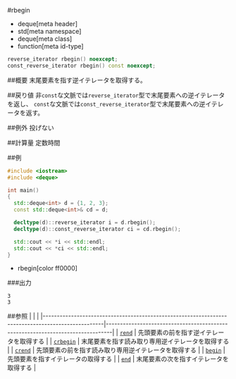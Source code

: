 #rbegin
* deque[meta header]
* std[meta namespace]
* deque[meta class]
* function[meta id-type]

```cpp
reverse_iterator rbegin() noexcept;
const_reverse_iterator rbegin() const noexcept;
```

##概要
末尾要素を指す逆イテレータを取得する。


##戻り値
非`const`な文脈では`reverse_iterator`型で末尾要素への逆イテレータを返し、
`const`な文脈では`const_reverse_iterator`型で末尾要素への逆イテレータを返す。


##例外
投げない


##計算量
定数時間


##例
```cpp
#include <iostream>
#include <deque>

int main()
{
  std::deque<int> d = {1, 2, 3};
  const std::deque<int>& cd = d;

  decltype(d)::reverse_iterator i = d.rbegin();
  decltype(d)::const_reverse_iterator ci = cd.rbegin();

  std::cout << *i << std::endl;
  std::cout << *ci << std::endl;
}
```
* rbegin[color ff0000]

###出力
```
3
3
```

##参照
| | |
|---------------------------------------------------------------------------------------------------|--------------------------------------------------------------------------------|
| [`rend`](./rend.md) | 先頭要素の前を指す逆イテレータを取得する |
| [`crbegin`](./crbegin.md) | 末尾要素を指す読み取り専用逆イテレータを取得する |
| [`crend`](./crend.md) | 先頭要素の前を指す読み取り専用逆イテレータを取得する |
| [`begin`](./begin.md) | 先頭要素を指すイテレータの取得する |
| [`end`](./end.md) | 末尾要素の次を指すイテレータを取得する |


